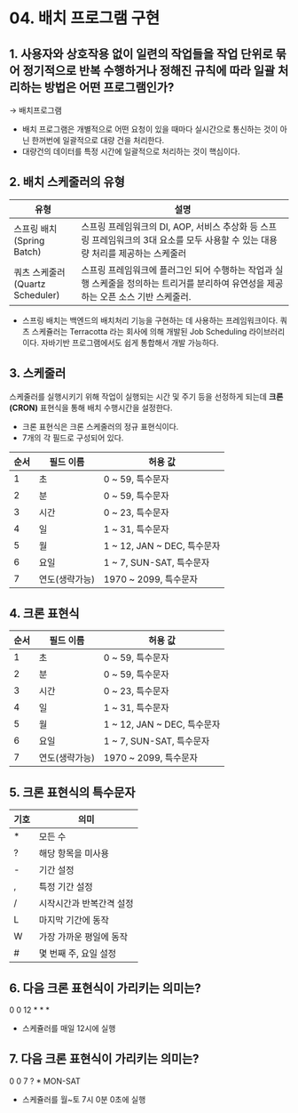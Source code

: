 # 04. 배치 프로그램 구현

## 1. 사용자와 상호작용 없이 일련의 작업들을 작업 단위로 묶어 정기적으로 반복 수행하거나 정해진 규칙에 따라 일괄 처리하는 방법은 어떤 프로그램인가?

→ 배치프로그램

- 배치 프로그램은 개별적으로 어떤 요청이 있을 때마다 실시간으로 통신하는 것이 아닌 한꺼번에 일괄적으로 대량 건을 처리한다.
- 대량건의 데이터를 특정 시간에 일괄적으로 처리하는 것이 핵심이다.

## 2. 배치 스케줄러의 유형

유형|설명
-|-
스프링 배치<br>(Spring Batch)|스프링 프레임워크의 DI, AOP, 서비스 추상화 등 스프링 프레임워크의 3대 요소를 모두 사용할 수 있는 대용량 처리를 제공하는 스케줄러
쿼츠 스케줄러<br>(Quartz Scheduler)|스프링 프레임워크에 플러그인 되어 수행하는 작업과 실행 스케줄을 정의하는 트리거를 분리하여 유연성을 제공하는 오픈 소스 기반 스케줄러.

- 스프링 배치는 백엔드의 배치처리 기능을 구현하는 데 사용하는 프레임워크이다. 쿼츠 스케쥴러는 Terracotta 라는 회사에 의해 개발된 Job Scheduling 라이브러리이다. 자바기반 프로그램에서도 쉽게 통합해서 개발 가능하다.

## 3. 스케줄러

스케줄러를 실행시키기 위해 작업이 실행되는 시간 및 주기 등을 선정하게 되는데 **크론(CRON)** 표현식을 통해 배치 수행시간을 설정한다.

- 크론 표현식은 크론 스케줄러의 정규 표현식이다.
- 7개의 각 필드로 구성되어 있다.

순서|필드 이름|허용 값
-|-|-
1|초|0 ~ 59, 특수문자
2|분|0 ~ 59, 특수문자
3|시간|0 ~ 23, 특수문자
4|일|1 ~ 31, 특수문자
5|월|1 ~ 12, JAN ~ DEC, 특수문자
6|요일|1 ~ 7, SUN-SAT, 특수문자
7|연도(생략가능)|1970 ~ 2099, 특수문자

## 4. 크론 표현식

순서|필드 이름|허용 값
-|-|-
1|초|0 ~ 59, 특수문자
2|분|0 ~ 59, 특수문자
3|시간|0 ~ 23, 특수문자
4|일|1 ~ 31, 특수문자
5|월|1 ~ 12, JAN ~ DEC, 특수문자
6|요일|1 ~ 7, SUN-SAT, 특수문자
7|연도(생략가능)|1970 ~ 2099, 특수문자

## 5. 크론 표현식의 특수문자

기호|의미
-|-
*|모든 수
?|해당 항목을 미사용
-|기간 설정
,|특정 기간 설정
/|시작시간과 반복간격 설정
L|마지막 기간에 동작
W|가장 가까운 평일에 동작
#|몇 번째 주, 요일 설정

## 6. 다음 크론 표현식이 가리키는 의미는?

0 0 12 * * *

- 스케쥴러를 매일 12시에 실행

## 7. 다음 크론 표현식이 가리키는 의미는?

0 0 7 ? * MON-SAT

- 스케쥴러를 월~토 7시 0분 0초에 실행